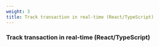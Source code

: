 ```yaml
---
weight: 3
title: Track transaction in real-time (React/TypeScript) 
---
```


### Track transaction in real-time (React/TypeScript)